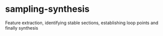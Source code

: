 # sampling-synthesis

Feature extraction, identifying stable sections, establishing loop points and finally synthesis
